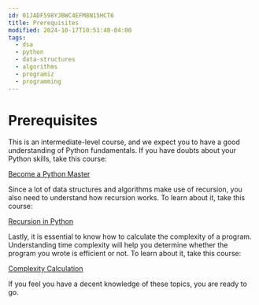 ```yaml
---
id: 01JADF598YJBWC4EFM8N15HCT6
title: Prerequisites
modified: 2024-10-17T10:51:40-04:00
tags:
  - dsa
  - python
  - data-structures
  - algorithms
  - programiz
  - programming
---
```

# Prerequisites

This is an intermediate-level course, and we expect you to have a good understanding of Python fundamentals. If you have doubts about your Python skills, take this course:

[Become a Python Master](https://programiz.pro/learn/master-python)

Since a lot of data structures and algorithms make use of recursion, you also need to understand how recursion works. To learn about it, take this course:

[Recursion in Python](https://programiz.pro/course/learn-recursion-with-python)

Lastly, it is essential to know how to calculate the complexity of a program. Understanding time complexity will help you determine whether the program you wrote is efficient or not. To learn about it, take this course:

[Complexity Calculation](https://programiz.pro/course/dsa-complexity-calculation)

If you feel you have a decent knowledge of these topics, you are ready to go.